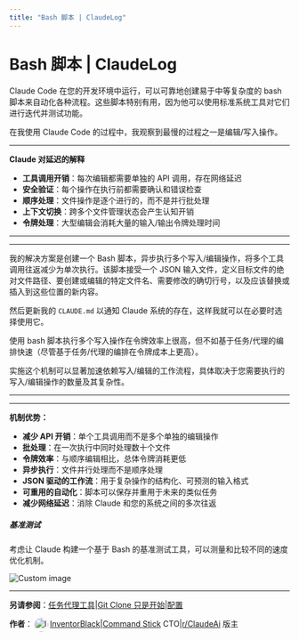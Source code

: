 ```yaml
---
title: "Bash 脚本 | ClaudeLog"
---
```


# Bash 脚本 | ClaudeLog

Claude Code 在您的开发环境中运行，可以可靠地创建易于中等复杂度的 bash 脚本来自动化各种流程。这些脚本特别有用，因为他可以使用标准系统工具对它们进行迭代并测试功能。

在我使用 Claude Code 的过程中，我观察到最慢的过程之一是编辑/写入操作。

* * *

**Claude 对延迟的解释**

-   **工具调用开销**：每次编辑都需要单独的 API 调用，存在网络延迟
-   **安全验证**：每个操作在执行前都需要确认和错误检查
-   **顺序处理**：文件操作是逐个进行的，而不是并行批处理
-   **上下文切换**：跨多个文件管理状态会产生认知开销
-   **令牌处理**：大型编辑会消耗大量的输入/输出令牌处理时间

* * *

* * *

我的解决方案是创建一个 Bash 脚本，异步执行多个写入/编辑操作，将多个工具调用往返减少为单次执行。该脚本接受一个 JSON 输入文件，定义目标文件的绝对文件路径、要创建或编辑的特定文件名、需要修改的确切行号，以及应该替换或插入到这些位置的新内容。

然后更新我的 `CLAUDE.md` 以通知 Claude 系统的存在，这样我就可以在必要时选择使用它。

使用 bash 脚本执行多个写入操作在令牌效率上很高，但不如基于任务/代理的编排快速（尽管基于任务/代理的编排在令牌成本上更高）。

实施这个机制可以显著加速依赖写入/编辑的工作流程，具体取决于您需要执行的写入/编辑操作的数量及其复杂性。

* * *

* * *

**机制优势：**

-   **减少 API 开销**：单个工具调用而不是多个单独的编辑操作
-   **批处理**：在一次执行中同时处理数十个文件
-   **令牌效率**：与顺序编辑相比，总体令牌消耗更低
-   **异步执行**：文件并行处理而不是顺序处理
-   **JSON 驱动的工作流**：用于复杂操作的结构化、可预测的输入格式
-   **可重用的自动化**：脚本可以保存并重用于未来的类似任务
-   **减少网络延迟**：消除 Claude 和您的系统之间的多次往返

##### 基准测试

考虑让 Claude 构建一个基于 Bash 的基准测试工具，可以测量和比较不同的速度优化机制。

<img src="/img/discovery/014.png" alt="Custom image" style="max-width: 165px; height: auto;" />

* * *

**另请参阅**：[任务代理工具](/mechanics-task-agent-tools/)|[Git Clone 只是开始](/mechanics-git-clone-is-just-the-beginning/)|[配置](/configuration/)

**作者**：[<img src="/img/claudes-greatest-soldier.png" alt="InventorBlack profile" style="width: 25px; height: 25px; display: inline-block; vertical-align: middle; margin: 0 3px; border-radius: 50%;" />InventorBlack](https://www.linkedin.com/in/wilfredkasekende/)|[Command Stick](https://commandstick.com) CTO|[r/ClaudeAi](https://reddit.com/r/ClaudeAI) 版主